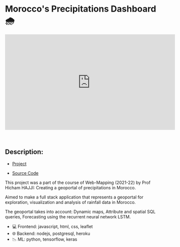 # Morocco's Precipitations Dashboard 🌧️

<iframe width="560" height="315" border-radius="10px" src="https://www.youtube.com/embed/-nWlC6axzmc" title="YouTube video player" frameborder="0" allow="accelerometer; autoplay; clipboard-write; encrypted-media; gyroscope; picture-in-picture" allowfullscreen></iframe>

&nbsp;

## Description:

- <a href="https://github.com/ayoubft/wm-22-project" target="_blank">Project</a>

- <a href="https://github.com/ayoubft/wm-22-project" target="_blank">Source Code</a>

This project was a part of the course of Web-Mapping (2021-22) by Prof Hicham HAJJI: Creating a geoportal of precipitations in Morocco.

Aimed to make a full stack application that represents a geoportal for exploration, visualization and analysis of rainfall data in Morocco.

The geoportal takes into account: Dynamic maps, Attribute and spatial SQL queries, Forecasting using the recurrent neural network LSTM.

- 💻 Frontend: javascript, html, css, leaflet
- 🌐 Backend: nodejs, postgresql, heroku
- 📉 ML: python, tensorflow, keras
